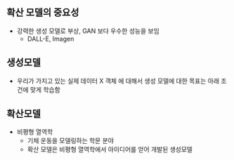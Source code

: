 ## 확산 모델의 중요성
- 강력한 생성 모델로 부상, GAN 보다 우수한 성능을 보임
	- DALL-E, Imagen
## 생성모델
- 우리가 가지고 있는 실제 데이터 X 객체 에 대해서 생성 모델에 대한 목표는 아래 조건에 맞게 학습함

## 확산모델
- 비평형 열역학
	- 기체 운동을 모델링하는 학문 분야
	- 확산 모델은 비평형 열역학에서 아이디어를 얻어 개발된 생성모델